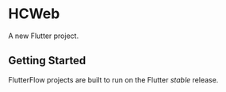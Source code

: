# HCWeb

A new Flutter project.

## Getting Started

FlutterFlow projects are built to run on the Flutter _stable_ release.
